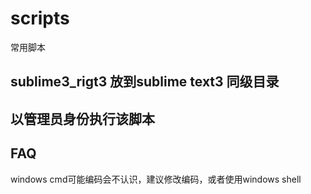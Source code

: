 # scripts
常用脚本
## sublime3_rigt3 放到sublime text3 同级目录

## 以管理员身份执行该脚本


## FAQ
windows cmd可能编码会不认识，建议修改编码，或者使用windows shell
